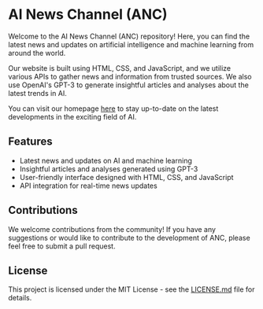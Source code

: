 # AI News Channel (ANC)

Welcome to the AI News Channel (ANC) repository! Here, you can find the latest news and updates on artificial intelligence and machine learning from around the world.

Our website is built using HTML, CSS, and JavaScript, and we utilize various APIs to gather news and information from trusted sources. We also use OpenAI's GPT-3 to generate insightful articles and analyses about the latest trends in AI.

You can visit our homepage [here](https://yet-to-come.hang-in-there) to stay up-to-date on the latest developments in the exciting field of AI.

## Features

- Latest news and updates on AI and machine learning
- Insightful articles and analyses generated using GPT-3
- User-friendly interface designed with HTML, CSS, and JavaScript
- API integration for real-time news updates

## Contributions

We welcome contributions from the community! If you have any suggestions or would like to contribute to the development of ANC, please feel free to submit a pull request.

## License

This project is licensed under the MIT License - see the [LICENSE.md](https://github.com/anc/ANC/blob/main/LICENSE.md) file for details.
